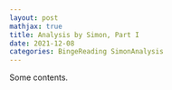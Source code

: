 ```yaml
---
layout: post
mathjax: true
title: Analysis by Simon, Part I
date: 2021-12-08
categories: BingeReading SimonAnalysis
---
```


Some contents.
